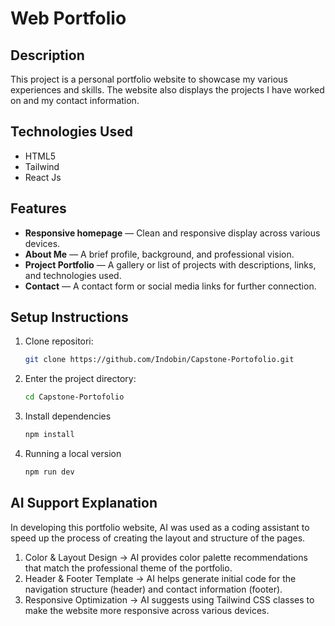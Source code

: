 # Web Portfolio

## Description
This project is a personal portfolio website to showcase my various experiences and skills. The website also displays the projects I have worked on and my contact information.

## Technologies Used
- HTML5  
- Tailwind  
- React Js

## Features
- **Responsive homepage** — Clean and responsive display across various devices.  
- **About Me** — A brief profile, background, and professional vision.
- **Project Portfolio** — A gallery or list of projects with descriptions, links, and technologies used.
- **Contact** — A contact form or social media links for further connection.

## Setup Instructions
1. Clone repositori:
   ```bash
   git clone https://github.com/Indobin/Capstone-Portofolio.git
2. Enter the project directory:
   ```bash
   cd Capstone-Portofolio
   ```
3. Install dependencies
   ```bash
   npm install
5. Running a local version
   ```bash
   npm run dev

## AI Support Explanation
In developing this portfolio website, AI was used as a coding assistant to speed up the process of creating the layout and structure of the pages.
1. Color & Layout Design → AI provides color palette recommendations that match the professional theme of the portfolio.
2. Header & Footer Template → AI helps generate initial code for the navigation structure (header) and contact information (footer).
3. Responsive Optimization → AI suggests using Tailwind CSS classes to make the website more responsive across various devices.
